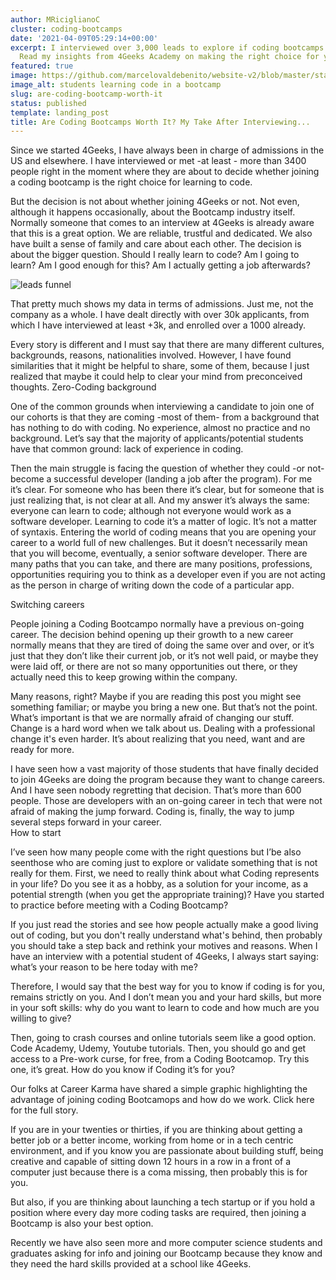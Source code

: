 ```yaml
---
author: MRiciglianoC
cluster: coding-bootcamps
date: '2021-04-09T05:29:14+00:00'
excerpt: I interviewed over 3,000 leads to explore if coding bootcamps are worth it.
  Read my insights from 4Geeks Academy on making the right choice for your future.
featured: true
image: https://github.com/marcelovaldebenito/website-v2/blob/master/static/images/blog/coding-in-bootcamp.jpg?raw=true
image_alt: students learning code in a bootcamp
slug: are-coding-bootcamp-worth-it
status: published
template: landing_post
title: Are Coding Bootcamps Worth It? My Take After Interviewing...
---
```

Since we started 4Geeks, I have always been in charge of admissions in the US and elsewhere. I have interviewed or met -at least - more than 3400 people right in the moment where they are about to decide whether joining a coding bootcamp is the right choice for learning to code. 

But the decision is not about whether joining 4Geeks or not. Not even, although it happens occasionally, about the Bootcamp industry itself. Normally someone that comes to an interview at 4Geeks is already aware that this is a great option. We are reliable, trustful and dedicated. We also have built a sense of family and care about each other. The decision is about the bigger question. Should I really learn to code? Am I going to learn? Am I good enough for this? Am I actually getting a job afterwards?

![leads funnel](https://github.com/marcelovaldebenito/website-v2/blob/master/static/images/blog/leads.png?raw=true)

That pretty much shows my data in terms of admissions. Just me, not the company as a whole. I have dealt directly with over 30k applicants, from which I have interviewed at least +3k, and enrolled over a 1000 already. 

Every story is different and I must say that there are many different cultures, backgrounds, reasons, nationalities involved. However, I have found similarities that it might be helpful to share, some of them, because I just realized that maybe it could help to clear your mind from preconceived thoughts. 
Zero-Coding background

One of the common grounds when interviewing a candidate to join one of our cohorts is that they are coming -most of them- from a background that has nothing to do with coding. No experience, almost no practice and no background. Let’s say that the majority of applicants/potential students have that common ground: lack of experience in coding. 

Then the main struggle is facing the question of whether they could -or not- become a successful developer (landing a job after the program). For me it’s clear. For someone who has been there it’s clear, but for someone that is just realizing that, is not clear at all. And my answer it’s always the same: everyone can learn to code; although not everyone would work as a software developer.
Learning to code it’s a matter of logic. It’s not a matter of syntaxis. Entering the world of coding means that you are opening your career to a world full of new challenges. But it doesn’t necessarily mean that you will become, eventually, a senior software developer. There are many paths that you can take, and there are many positions, professions, opportunities requiring you to think as a developer even if you are not acting as the person in charge of writing down the code of a particular app. 

Switching careers

People joining a Coding Bootcampo normally have a previous on-going career. The decision behind opening up their growth to a new career normally means that they are tired of doing the same over and over, or it’s just that they don’t like their current job, or it’s not well paid, or maybe they were laid off, or there are not so many opportunities out there, or they actually need this to keep growing within the company.

Many reasons, right? Maybe if you are reading this post you might see something familiar; or maybe you bring a new one. But that’s not the point. What’s important is that we are normally afraid of changing our stuff. Change is a hard word when we talk about us. Dealing with a professional change it's even harder. It’s about realizing that you need, want and are ready for more. 

I have seen how a vast majority of those students that have finally decided to join 4Geeks are doing the program because they want to change careers. And I have seen nobody regretting that decision. That’s more than 600 people. Those are developers with an on-going career in tech that were not afraid of making the jump forward. Coding is, finally, the way to jump several steps forward in your career.  
How to start

I’ve seen how many people come with the right questions but I’be also seenthose who are coming just to explore or validate something that is not really for them. First, we need to really think about what Coding represents in your life? Do you see it as a hobby, as a solution for your income, as a potential strength (when you get the appropriate training)? Have you started to practice before meeting with a Coding Bootcamp? 

If you just read the stories and see how people actually make a good living out of coding, but you don't really understand what's behind, then probably you should take a step back and rethink your motives and reasons. When I have an interview with a potential student of 4Geeks, I always start saying: what’s your reason to be here today with me?

Therefore, I would say that the best way for you to know if coding is for you, remains strictly on you. And I don’t mean you and your hard skills, but more in your soft skills: why do you want to learn to code and how much are you willing to give? 

Then, going to crash courses and online tutorials seem like a good option. Code Academy, Udemy, Youtube tutorials. Then, you should go and get access to a Pre-work curse, for free, from a Coding Bootcamop. Try this one, it’s great. 
How do you know if Coding it’s for you?

Our folks at Career Karma have shared a simple graphic highlighting the advantage of joining coding Bootcamops and how do we work. Click here for the full story.



If you are in your twenties or thirties, if you are thinking about getting a better job or a better income, working from home or in a tech centric environment, and if you know you are passionate about building stuff, being creative and capable of sitting down 12 hours in a row in a front of a computer just because there is a coma missing, then probably this is for you. 

But also, if you are thinking about launching a tech startup or if you hold a position where every day more coding tasks are required, then joining a Bootcamp is also your best option. 

Recently we have also seen more and more computer science students and graduates asking for info and joining our Bootcamp because they know and they need the hard skills provided at a school like 4Geeks.